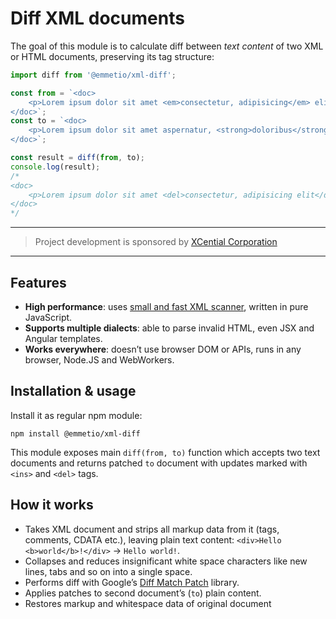 # Diff XML documents

The goal of this module is to calculate diff between *text content* of two XML or HTML documents, preserving its tag structure:

```js
import diff from '@emmetio/xml-diff';

const from = `<doc>
    <p>Lorem ipsum dolor sit amet <em>consectetur, adipisicing</em> elit.</p>
</doc>`;
const to = `<doc>
    <p>Lorem ipsum dolor sit amet aspernatur, <strong>doloribus</strong> in libero.</p>
</doc>`;

const result = diff(from, to);
console.log(result);
/*
<doc>
    <p>Lorem ipsum dolor sit amet <del>consectetur, adipisicing elit</del><ins>aspernatur, </ins><strong><ins>doloribus</ins></strong><ins> in libero</ins>.</p>
</doc>
*/
```

---
> Project development is sponsored by [XCential Corporation](https://xcential.com)
---

## Features
* **High performance**: uses [small and fast XML scanner](https://github.com/emmetio/html-matcher), written in pure JavaScript.
* **Supports multiple dialects**: able to parse invalid HTML, even JSX and Angular templates.
* **Works everywhere**: doesn’t use browser DOM or APIs, runs in any browser, Node.JS and WebWorkers.

## Installation & usage

Install it as regular npm module:

```
npm install @emmetio/xml-diff
```

This module exposes main `diff(from, to)` function which accepts two text documents and returns patched `to` document with updates marked with `<ins>` and `<del>` tags.

## How it works

* Takes XML document and strips all markup data from it (tags, comments, CDATA etc.), leaving plain text content: `<div>Hello <b>world</b>!</div>` → `Hello world!`.
* Collapses and reduces insignificant white space characters like new lines, tabs and so on into a single space.
* Performs diff with Google’s [Diff Match Patch](https://github.com/google/diff-match-patch) library.
* Applies patches to second document’s (`to`) plain content.
* Restores markup and whitespace data of original document
